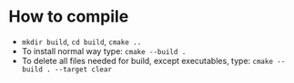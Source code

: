 # How to compile
* `mkdir build`, `cd build`, `cmake ..`
* To install normal way type: `cmake --build .`
* To delete all files needed for build, except executables, type: `cmake --build . --target clear`
